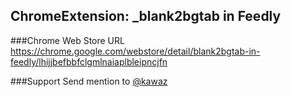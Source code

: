 ChromeExtension: _blank2bgtab in Feedly
---------------

###Chrome Web Store URL
https://chrome.google.com/webstore/detail/blank2bgtab-in-feedly/lhijjbefbbfclgmlnaiaplbleipncjfn

###Support
Send mention to [@kawaz](https://twitter.com/kawaz)
